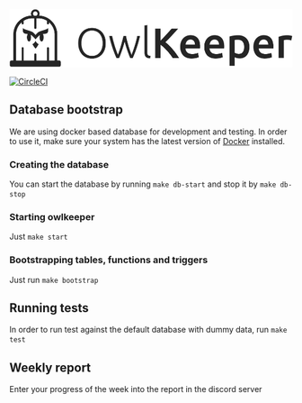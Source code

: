 
![Owlkeeper Logo](src/main/resources/images/logo.png)


[![CircleCI](https://circleci.com/gh/xvzf/owlkeeper/tree/master.svg?style=svg&circle-token=d1cc8d28c19045189e8c4b6fcc112315501d66b0)](https://circleci.com/gh/xvzf/owlkeeper/tree/master)

## Database bootstrap
We are using docker based database for development and testing.
In order to use it, make sure your system has the latest version of [Docker](https://github.com/docker/docker-install#usage) installed.

### Creating the database
You can start the database by running `make db-start` and stop it by `make db-stop`

### Starting owlkeeper
Just `make start`

### Bootstrapping tables, functions and triggers
Just run `make bootstrap`

## Running tests
In order to run test against the default database with dummy data, run `make test`

## Weekly report
Enter your progress of the week into the report in the discord server
